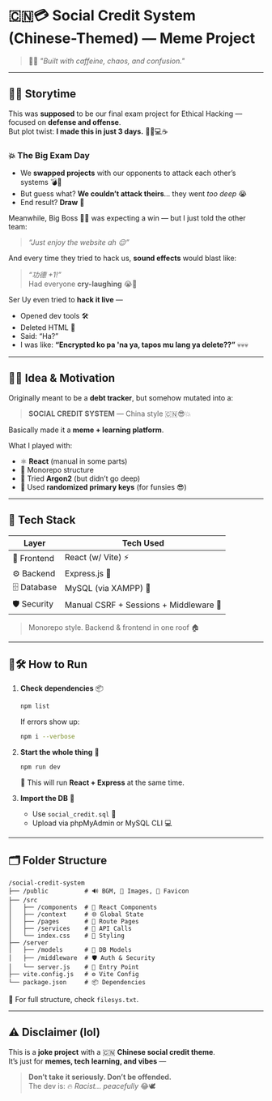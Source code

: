 # 🇨🇳💳 Social Credit System (Chinese-Themed) — Meme Project

> 🧠🧋 *"Built with caffeine, chaos, and confusion."*

---

## 📖✨ Storytime

This was **supposed** to be our final exam project for Ethical Hacking — focused on **defense and offense**.  
But plot twist: **I made this in just 3 days.** 😵‍💫💻☕

### 💥 The Big Exam Day

- We **swapped projects** with our opponents to attack each other’s systems 💣🔄  
- But guess what? **We couldn’t attack theirs**… they went *too deep* 😭  
- End result? **Draw** 🤝

Meanwhile, Big Boss 🧔‍♂️ was expecting a win — but I just told the other team:  
> *“Just enjoy the website ah 😌”*

And every time they tried to hack us, **sound effects** would blast like:
> *“功德 +1!”*  
Had everyone **cry-laughing** 😭🤣

Ser Uy even tried to **hack it live** —  
- Opened dev tools 🛠️  
- Deleted HTML 🤡  
- Said: “Ha?”  
- I was like: **“Encrypted ko pa 'na ya, tapos mu lang ya delete??”** 💀💀💀

---

## 🧠💡 Idea & Motivation

Originally meant to be a **debt tracker**, but somehow mutated into a:

> **SOCIAL CREDIT SYSTEM** — China style 🇨🇳😎💥

Basically made it a **meme + learning platform**.

What I played with:
- ⚛️ **React** (manual in some parts)
- 🧵 Monorepo structure
- 🔐 Tried **Argon2** (but didn’t go deep)
- 🔑 Used **randomized primary keys** (for funsies 😎)

---

## 🧰 Tech Stack

| Layer         | Tech Used                         |
|---------------|-----------------------------------|
| 🎨 Frontend   | React (w/ Vite) ⚡                 |
| ⚙️ Backend    | Express.js 🚀                     |
| 🗄️ Database   | MySQL (via XAMPP) 🐬              |
| 🛡️ Security   | Manual CSRF + Sessions + Middleware 🔐 |

> Monorepo style. Backend & frontend in one roof 🏠

---

## 🧪🛠️ How to Run

1. **Check dependencies** 📦
   ```bash
   npm list
   ```
   If errors show up:
   ```bash
   npm i --verbose
   ```

2. **Start the whole thing** 🚀
   ```bash
   npm run dev
   ```
   🔄 This will run **React + Express** at the same time.

3. **Import the DB** 💽
   - Use `social_credit.sql` 📂
   - Upload via phpMyAdmin or MySQL CLI 💻

---

## 🗂️ Folder Structure

```
/social-credit-system
├── /public          # 🔊 BGM, 🎨 Images, 🔖 Favicon
├── /src
│   ├── /components  # 🧩 React Components
│   ├── /context     # 🌐 Global State
│   ├── /pages       # 📄 Route Pages
│   ├── /services    # 🔗 API Calls
│   └── index.css    # 💅 Styling
├── /server
│   ├── /models      # 🧬 DB Models
│   ├── /middleware  # 🛡️ Auth & Security
│   └── server.js    # 🚪 Entry Point
├── vite.config.js   # ⚙️ Vite Config
└── package.json     # 📦 Dependencies
```

📎 For full structure, check `filesys.txt`.

---

## ⚠️ Disclaimer (lol)

This is a **joke project** with a 🇨🇳 **Chinese social credit theme**.  
It’s just for **memes, tech learning, and vibes** —  
> **Don’t take it seriously. Don’t be offended.**  
The dev is:
> 🔥 *Racist… peacefully* 😂🕊️

